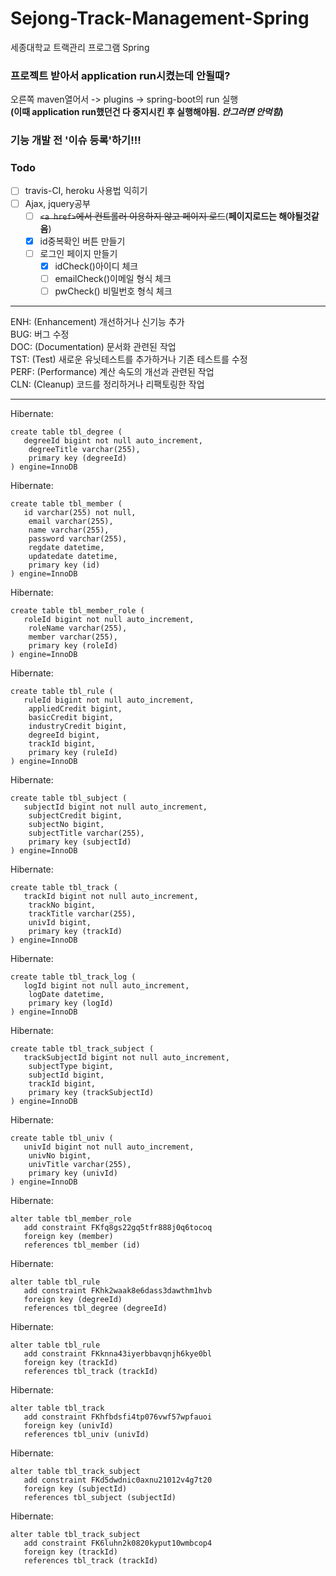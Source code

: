 ﻿# Sejong-Track-Management-Spring
세종대학교 트랙관리 프로그램 Spring  

### 프로젝트 받아서 application run시켰는데 안될때?  
오른쪽 maven열어서 -> plugins -> spring-boot의 run 실행  
**(이때 application run했던건 다 중지시킨 후 실행해야됨. <i>안그러면 안먹힘</i>)**

### 기능 개발 전 '이슈 등록'하기!!!

### Todo    
- [ ] travis-CI, heroku 사용법 익히기
- [ ] Ajax, jquery공부<br>
   - [ ] ~~```<a href>```에서 컨트롤러 이용하지 않고 페이지 로드~~(**페이지로드는 해야될것같음**)
   - [x] id중복확인 버튼 만들기
   - [ ] 로그인 페이지 만들기
      - [x] idCheck()아이디 체크
      - [ ] emailCheck()이메일 형식 체크
      - [ ] pwCheck() 비밀번호 형식 체크

<hr>

ENH: (Enhancement) 개선하거나 신기능 추가    
BUG: 버그 수정    
DOC: (Documentation) 문서화 관련된 작업    
TST: (Test) 새로운 유닛테스트를 추가하거나 기존 테스트를 수정   
PERF: (Performance) 계산 속도의 개선과 관련된 작업   
CLN: (Cleanup) 코드를 정리하거나 리팩토링한 작업   
<hr>
Hibernate: 
    
    create table tbl_degree (
       degreeId bigint not null auto_increment,
        degreeTitle varchar(255),
        primary key (degreeId)
    ) engine=InnoDB
Hibernate: 
    
    create table tbl_member (
       id varchar(255) not null,
        email varchar(255),
        name varchar(255),
        password varchar(255),
        regdate datetime,
        updatedate datetime,
        primary key (id)
    ) engine=InnoDB
Hibernate: 
    
    create table tbl_member_role (
       roleId bigint not null auto_increment,
        roleName varchar(255),
        member varchar(255),
        primary key (roleId)
    ) engine=InnoDB
Hibernate: 
    
    create table tbl_rule (
       ruleId bigint not null auto_increment,
        appliedCredit bigint,
        basicCredit bigint,
        industryCredit bigint,
        degreeId bigint,
        trackId bigint,
        primary key (ruleId)
    ) engine=InnoDB
Hibernate: 
    
    create table tbl_subject (
       subjectId bigint not null auto_increment,
        subjectCredit bigint,
        subjectNo bigint,
        subjectTitle varchar(255),
        primary key (subjectId)
    ) engine=InnoDB
Hibernate: 
    
    create table tbl_track (
       trackId bigint not null auto_increment,
        trackNo bigint,
        trackTitle varchar(255),
        univId bigint,
        primary key (trackId)
    ) engine=InnoDB
Hibernate: 
    
    create table tbl_track_log (
       logId bigint not null auto_increment,
        logDate datetime,
        primary key (logId)
    ) engine=InnoDB
Hibernate: 
    
    create table tbl_track_subject (
       trackSubjectId bigint not null auto_increment,
        subjectType bigint,
        subjectId bigint,
        trackId bigint,
        primary key (trackSubjectId)
    ) engine=InnoDB
Hibernate: 
    
    create table tbl_univ (
       univId bigint not null auto_increment,
        univNo bigint,
        univTitle varchar(255),
        primary key (univId)
    ) engine=InnoDB
Hibernate: 
    
    alter table tbl_member_role 
       add constraint FKfq8gs22gq5tfr888j0q6tocoq 
       foreign key (member) 
       references tbl_member (id)
Hibernate: 
    
    alter table tbl_rule 
       add constraint FKhk2waak8e6dass3dawthm1hvb 
       foreign key (degreeId) 
       references tbl_degree (degreeId)
Hibernate: 
    
    alter table tbl_rule 
       add constraint FKknna43iyerbbavqnjh6kye0bl 
       foreign key (trackId) 
       references tbl_track (trackId)
Hibernate: 
    
    alter table tbl_track 
       add constraint FKhfbdsfi4tp076vwf57wpfauoi 
       foreign key (univId) 
       references tbl_univ (univId)
Hibernate: 
    
    alter table tbl_track_subject 
       add constraint FKd5dwdnic0axnu21012v4g7t20 
       foreign key (subjectId) 
       references tbl_subject (subjectId)
Hibernate: 
    
    alter table tbl_track_subject 
       add constraint FK6luhn2k0820kyput10wmbcop4 
       foreign key (trackId) 
       references tbl_track (trackId)
